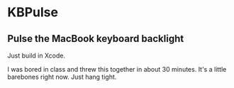 # KBPulse
## Pulse the MacBook keyboard backlight

Just build in Xcode.

I was bored in class and threw this together in about 30 minutes. It's a little barebones right now. Just hang tight.
